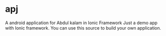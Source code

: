 # apj
A android application for Abdul kalam in Ionic Framework
Just a demo app with Ionic framework. You can use this source to build your own application. 
